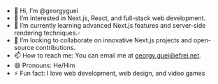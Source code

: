 - 👋 Hi, I’m @georgyguei
- 👀 I’m interested in Next.js, React, and full-stack web development.
- 🌱 I’m currently learning advanced Next.js features and server-side rendering techniques.- 
- 💞️ I’m looking to collaborate on innovative Next.js projects and open-source contributions.
- 📫 How to reach me: You can email me at georgy.guei@efrei.net.
- 😄 Pronouns: He/Him
- ⚡ Fun fact: I love web development, web design, and video games

<!---
georgyguei/georgyguei is a ✨ special ✨ repository because its `README.md` (this file) appears on your GitHub profile.
You can click the Preview link to take a look at your changes.
--->
